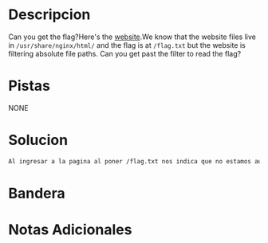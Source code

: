 # Descripcion 
Can you get the flag?Here's the [website](http://saturn.picoctf.net:52021/).We know that the website files live in `/usr/share/nginx/html/` and the flag is at `/flag.txt` but the website is filtering absolute file paths. Can you get past the filter to read the flag?
# Pistas
NONE
# Solucion 
```bash
Al ingresar a la pagina al poner /flag.txt nos indica que no estamos autorizados pero si ponemos ../../../../../flag.txt nos dara la bandera de este.

```
# Bandera
# Notas Adicionales

